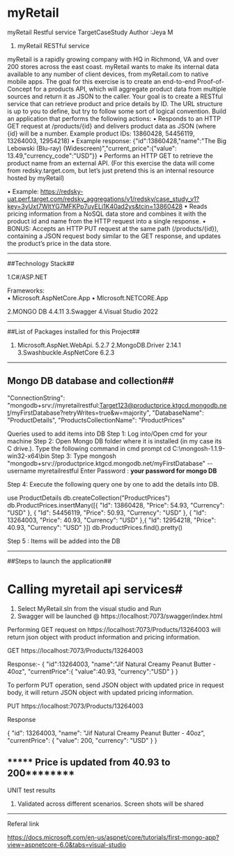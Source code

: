 # myRetail
myRetail Restful service
TargetCaseStudy
Author :Jeya M

1.	myRetail RESTful service

myRetail is a rapidly growing company with HQ in Richmond, VA and over 200 stores across the east coast. myRetail wants to make its internal data available to any number of client devices, from myRetail.com to native mobile apps. 
The goal for this exercise is to create an end-to-end Proof-of-Concept for a products API, which will aggregate product data from multiple sources and return it as JSON to the caller. 
Your goal is to create a RESTful service that can retrieve product and price details by ID. The URL structure is up to you to define, but try to follow some sort of logical convention.
Build an application that performs the following actions: 
•	Responds to an HTTP GET request at /products/{id} and delivers product data as JSON (where {id} will be a number. 
Example product IDs: 13860428, 54456119, 13264003, 12954218) 
•	Example response: {"id":13860428,"name":"The Big Lebowski (Blu-ray) (Widescreen)","current_price":{"value": 13.49,"currency_code":"USD"}}
•	Performs an HTTP GET to retrieve the product name from an external API. (For this exercise the data will come from redsky.target.com, but let’s just pretend this is an internal resource hosted by myRetail) 

•	Example: 
https://redsky-uat.perf.target.com/redsky_aggregations/v1/redsky/case_study_v1?key=3yUxt7WltYG7MFKPp7uyELi1K40ad2ys&tcin=13860428
•	Reads pricing information from a NoSQL data store and combines it with the product id and name from the HTTP request into a single response. 
•	BONUS: Accepts an HTTP PUT request at the same path (/products/{id}), containing a JSON request body similar to the GET response, and updates the product’s price in the data store. 

----------------------------------------------------------------------------------------------------------------------------------------------

##Technology Stack##

1.C#/ASP.NET
 
 Frameworks:  
       • Microsoft.AspNetCore.App
       • MIcrosoft.NETCORE.App  

2.MONGO DB 4.4.11
3.Swagger 
4.Visual Studio 2022


----------------------------------------------------------------------------------------------------------------

##List of Packages installed for this Project##

1. Microsoft.AspNet.WebApi. 5.2.7
2.MongoDB.Driver 2.14.1
3.Swashbuckle.AspNetCore 6.2.3

------------------------------------------------------------------------------------------------

## Mongo DB database and collection##


"ConnectionString": "mongodb+srv://myretailrestful:Target123@productprice.ktgcd.mongodb.net/myFirstDatabase?retryWrites=true&w=majority",
"DatabaseName": "ProductDetails",
"ProductsCollectionName": "ProductPrices"

Queries used to add items into DB
Step 1: Log into/Open cmd for your machine
Step 2: Open Mongo DB folder where it is installed (in my case its C drive.). 
        Type the following command in cmd prompt
        cd C:\mongosh-1.1.9-win32-x64\bin
Step 3: Type mongosh "mongodb+srv://productprice.ktgcd.mongodb.net/myFirstDatabase" --username myretailrestful
        Enter Password : **your password for mongo DB** 

Step 4: Execute the following query one by one to add the details into DB.


use ProductDetails
db.createCollection("ProductPrices")
db.ProductPrices.insertMany([{ "Id": 13860428, "Price": 54.93, "Currency": "USD" }, { "Id": 54456119, "Price": 50.93, "Currency": "USD" }, { "Id": 13264003, "Price": 40.93, "Currency": "USD" },{ "Id": 12954218, "Price": 40.93, "Currency": "USD" }])
db.ProductPrices.find().pretty()

Step 5 : Items will be added into the DB

--------------------------------------------------------------------------------------------------------------

##Steps to launch the application##
# Calling myretail api services#

1. Select MyRetail.sln from the visual studio and Run
2. Swagger will be launched @ https://localhost:7073/swagger/index.html

Performing GET request on https://localhost:7073/Products/13264003 will return json object with product information and pricing information.

GET https://localhost:7073/Products/13264003

Response:-
{
   "id":13264003,
   "name":"Jif Natural Creamy Peanut Butter - 40oz",
   "currentPrice":{
      "value":40.93,
      "currency":"USD"
   }
}


To perform PUT operation, send JSON object with updated price in request body, it will return JSON object with updated pricing information.

PUT https://localhost:7073/Products/13264003

Response

{
  "id": 13264003,
  "name": "Jif Natural Creamy Peanut Butter - 40oz",
  "currentPrice": {
    "value": 200,
    "currency": "USD"
  }
}

***** Price is updated from 40.93 to 200********
----------------------------------------------------------------------------------------------------------------



UNIT test results 
1. Validated across different scenarios. Screen shots will be shared 
------------------------------------------------------------------------------------------------------------------

Referal link

https://docs.microsoft.com/en-us/aspnet/core/tutorials/first-mongo-app?view=aspnetcore-6.0&tabs=visual-studio
